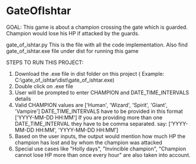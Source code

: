 # GateOfIshtar

GOAL:
   This game is about a champion crossing the gate which is guarded. Champion would lose his HP if attacked by the guards. 

gate_of_ishtar.py
    This is the file with all the code implementation. Also find gate_of_ishtar.exe file under dist for running this game
	
STEPS TO RUN THIS PROJECT:
1) Download the .exe file in dist folder on this project ( Example: C:\gate_of_ishtar\dist\gate_of_ishtar.exe)
2) Double click on .exe file
3) User will be prompted to enter CHAMPION and DATE_TIME_INTERVALS details
4) Valid CHAMPION values are ['Human', 'Wizard', 'Spirit', 'Giant', 'Vampire']
   DATE_TIME_INTERVALS have to be provided in this format ['YYYY-MM-DD HH:MM'] 
   If you are providing more than one DATE_TIME_INTERVAL they have to be comma separated. say: ['YYYY-MM-DD HH:MM', 'YYYY-MM-DD HH:MM']
5) Based on the user inputs, the output would mention how much HP the champion has lost and by whom the champion was attacked
6) Special use cases like "Holly days", "Invincible champion", "Champion cannot lose HP more than once every hour" are also taken into account. 

